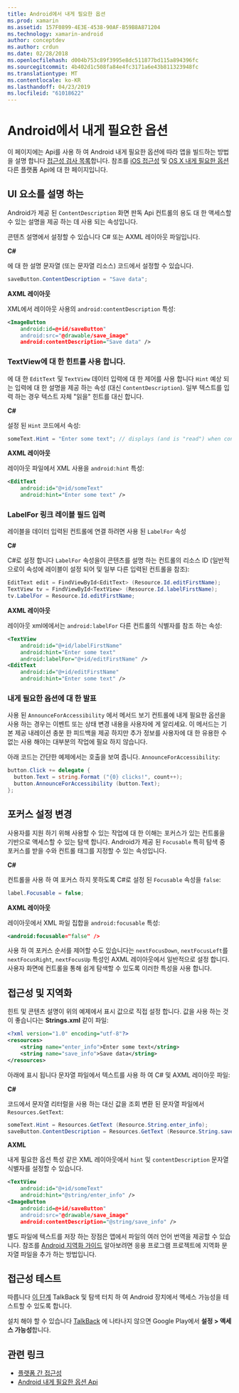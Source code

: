 ```yaml
---
title: Android에서 내게 필요한 옵션
ms.prod: xamarin
ms.assetid: 157F0899-4E3E-4538-90AF-B59B8A871204
ms.technology: xamarin-android
author: conceptdev
ms.author: crdun
ms.date: 02/28/2018
ms.openlocfilehash: d004b753c89f3995e8dc511877bd115a894396fc
ms.sourcegitcommit: 4b402d1c508fa84e4fc3171a6e43b811323948fc
ms.translationtype: MT
ms.contentlocale: ko-KR
ms.lasthandoff: 04/23/2019
ms.locfileid: "61018622"
---
```

# <a name="accessibility-on-android"></a>Android에서 내게 필요한 옵션

이 페이지에는 Api를 사용 하 여 Android 내게 필요한 옵션에 따라 앱을 빌드하는 방법을 설명 합니다 [접근성 검사 목록](~/cross-platform/app-fundamentals/accessibility.md)합니다.
참조를 [iOS 접근성](~/ios/app-fundamentals/accessibility.md) 및 [OS X 내게 필요한 옵션](~/mac/app-fundamentals/accessibility.md) 다른 플랫폼 Api에 대 한 페이지입니다.


## <a name="describing-ui-elements"></a>UI 요소를 설명 하는

Android가 제공 된 `ContentDescription` 화면 판독 Api 컨트롤의 용도 대 한 액세스할 수 있는 설명을 제공 하는 데 사용 되는 속성입니다.

콘텐츠 설명에서 설정할 수 있습니다 C# 또는 AXML 레이아웃 파일입니다.

**C#**

에 대 한 설명 문자열 (또는 문자열 리소스) 코드에서 설정할 수 있습니다.

```csharp
saveButton.ContentDescription = "Save data";
```

**AXML 레이아웃**

XML에서 레이아웃 사용의 `android:contentDescription` 특성:

```xml
<ImageButton
    android:id=@+id/saveButton"
    android:src="@drawable/save_image"
    android:contentDescription="Save data" />
```

### <a name="use-hint-for-textview"></a>TextView에 대 한 힌트를 사용 합니다.

에 대 한 `EditText` 및 `TextView` 데이터 입력에 대 한 제어를 사용 합니다 `Hint` 예상 되는 입력에 대 한 설명을 제공 하는 속성 (대신 `ContentDescription`).
일부 텍스트를 입력 하는 경우 텍스트 자체 "읽을" 힌트를 대신 합니다.

**C#**

설정 된 `Hint` 코드에서 속성:

```csharp
someText.Hint = "Enter some text"; // displays (and is "read") when control is empty
```

**AXML 레이아웃**

레이아웃 파일에서 XML 사용을 `android:hint` 특성:

```xml
<EditText
    android:id="@+id/someText"
    android:hint="Enter some text" />
```


### <a name="labelfor-links-input-fields-with-labels"></a>LabelFor 링크 레이블 필드 입력

레이블을 데이터 입력된 컨트롤에 연결 하려면 사용 된 `LabelFor` 속성

**C#**

C#로 설정 합니다 `LabelFor` 속성을이 콘텐츠를 설명 하는 컨트롤의 리소스 ID (일반적으로이 속성에 레이블이 설정 되어 및 일부 다른 입력된 컨트롤을 참조):

```csharp
EditText edit = FindViewById<EditText> (Resource.Id.editFirstName);
TextView tv = FindViewById<TextView> (Resource.Id.labelFirstName);
tv.LabelFor = Resource.Id.editFirstName;
```

**AXML 레이아웃**

레이아웃 xml에에서는 `android:labelFor` 다른 컨트롤의 식별자를 참조 하는 속성:

```xml
<TextView
    android:id="@+id/labelFirstName"
    android:hint="Enter some text"
    android:labelFor="@+id/editFirstName" />
<EditText
    android:id="@+id/editFirstName"
    android:hint="Enter some text" />
```

### <a name="announce-for-accessibility"></a>내게 필요한 옵션에 대 한 발표

사용 된 `AnnounceForAccessibility` 에서 메서드 보기 컨트롤에 내게 필요한 옵션을 사용 하는 경우는 이벤트 또는 상태 변경 내용을 사용자에 게 알리세요. 이 메서드는 기본 제공 내레이션 충분 한 피드백을 제공 하지만 추가 정보를 사용자에 대 한 유용한 수 없는 사용 해야는 대부분의 작업에 필요 하지 않습니다.

아래 코드는 간단한 예제에서는 호출을 보여 줍니다. `AnnounceForAccessibility`:

```csharp
button.Click += delegate {
  button.Text = string.Format ("{0} clicks!", count++);
  button.AnnounceForAccessibility (button.Text);
};
```

## <a name="changing-focus-settings"></a>포커스 설정 변경

사용자를 지원 하기 위해 사용할 수 있는 작업에 대 한 이해는 포커스가 있는 컨트롤을 기반으로 액세스할 수 있는 탐색 합니다. Android가 제공 된 `Focusable` 특히 탐색 중 포커스를 받을 수와 컨트롤 태그를 지정할 수 있는 속성입니다.

**C#**

컨트롤을 사용 하 여 포커스 하지 못하도록 C#로 설정 된 `Focusable` 속성을 `false`:

```csharp
label.Focusable = false;
```

**AXML 레이아웃**

레이아웃에서 XML 파일 집합을 `android:focusable` 특성:

```xml
<android:focusable="false" />
```

사용 하 여 포커스 순서를 제어할 수도 있습니다는 `nextFocusDown`, `nextFocusLeft`를 `nextFocusRight`, `nextFocusUp` 특성인 AXML 레이아웃에서 일반적으로 설정 합니다. 사용자 화면에 컨트롤을 통해 쉽게 탐색할 수 있도록 이러한 특성을 사용 합니다.


## <a name="accessibility-and-localization"></a>접근성 및 지역화

힌트 및 콘텐츠 설명이 위의 예제에서 표시 값으로 직접 설정 합니다. 값을 사용 하는 것이 좋습니다는 **Strings.xml** 같이 파일:

```xml
<?xml version="1.0" encoding="utf-8"?>
<resources>
    <string name="enter_info">Enter some text</string>
    <string name="save_info">Save data</string>
</resources>
```

아래에 표시 됩니다 문자열 파일에서 텍스트를 사용 하 여 C# 및 AXML 레이아웃 파일:

**C#**

코드에서 문자열 리터럴을 사용 하는 대신 값을 조회 변환 된 문자열 파일에서 `Resources.GetText`:

```csharp
someText.Hint = Resources.GetText (Resource.String.enter_info);
saveButton.ContentDescription = Resources.GetText (Resource.String.save_info);
```

**AXML**

내게 필요한 옵션 특성 같은 XML 레이아웃에서 `hint` 및 `contentDescription` 문자열 식별자를 설정할 수 있습니다.

```xml
<TextView
    android:id="@+id/someText"
    android:hint="@string/enter_info" />
<ImageButton
    android:id=@+id/saveButton"
    android:src="@drawable/save_image"
    android:contentDescription="@string/save_info" />
```

별도 파일에 텍스트를 저장 하는 장점은 앱에서 파일의 여러 언어 번역을 제공할 수 있습니다. 참조를 [Android 지역화 가이드](~/android/app-fundamentals/localization.md) 알아보려면 응용 프로그램 프로젝트에 지역화 문자열 파일을 추가 하는 방법입니다.


## <a name="testing-accessibility"></a>접근성 테스트

따릅니다 [이 단계](https://developer.android.com/training/accessibility/testing.html#how-to) TalkBack 및 탐색 터치 하 여 Android 장치에서 액세스 가능성을 테스트할 수 있도록 합니다.

설치 해야 할 수 있습니다 [TalkBack](https://play.google.com/store/apps/details?id=com.google.android.marvin.talkback) 에 나타나지 않으면 Google Play에서 **설정 > 액세스 가능성**합니다.


## <a name="related-links"></a>관련 링크

- [플랫폼 간 접근성](~/cross-platform/app-fundamentals/accessibility.md)
- [Android 내게 필요한 옵션 Api](https://developer.android.com/guide/topics/ui/accessibility/index.html)
